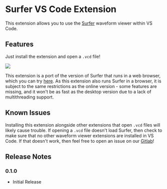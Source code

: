 # Surfer VS Code Extension

This extension allows you to use the [Surfer](https://surfer-project.org/) waveform viewer within VS Code.

## Features

Just install the extension and open a `.vcd` file!

![](https://gitlab.com/surfer-project/vscode-extension/-/raw/main/screenshot.png)

This extension is a port of the version of Surfer that runs in a web browser, which you can try [here](https://app.surfer-project.org/). As this extension also runs Surfer in a browser, it is subject to the same restrictions as the online version - some features are missing, and it won't be as fast as the desktop version due to a lack of multithreading support.

## Known Issues

Installing this extension alongside other extensions that open `.vcd` files will likely cause trouble. If opening a `.vcd` file doesn't load Surfer, then check to make sure that no other waveform viewer extensions are installed in VS Code. If that doesn't work, then feel free to open an issue on our [Gitlab](https://gitlab.com/surfer-project/vscode-extension)!

## Release Notes

### 0.1.0
- Initial Release
